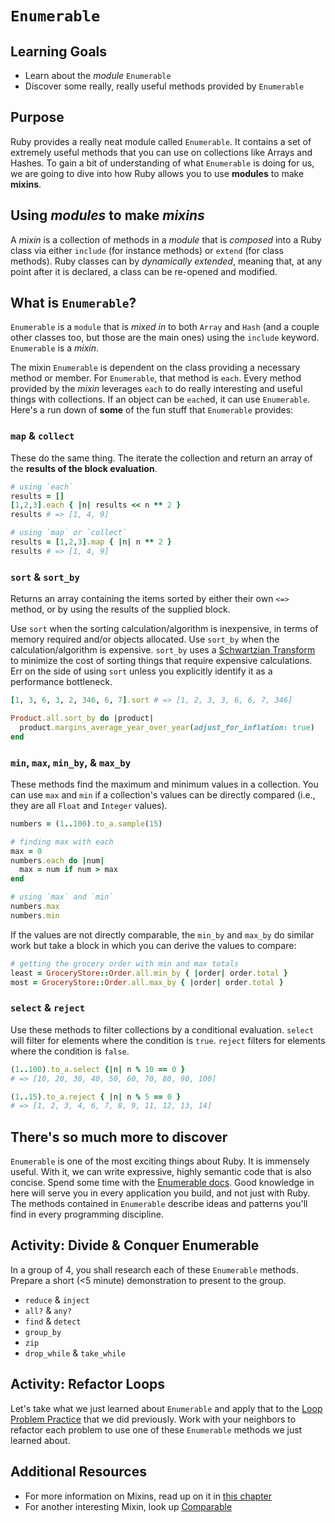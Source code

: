 # `Enumerable`
## Learning Goals
- Learn about the _module_ `Enumerable`
- Discover some really, really useful methods provided by `Enumerable`

## Purpose
Ruby provides a really neat module called `Enumerable`. It contains a set of extremely useful methods that you can use on collections like Arrays and Hashes. To gain a bit of understanding of what `Enumerable` is doing for us, we are going to dive into how Ruby allows you to use **modules** to make **mixins**.

## Using _modules_ to make _mixins_
A _mixin_ is a collection of methods in a _module_ that is _composed_ into a Ruby class via either `include` (for instance methods) or `extend` (for class methods). Ruby classes can by _dynamically extended_, meaning that, at any point after it is declared, a class can be re-opened and modified.

## What is `Enumerable`?
`Enumerable` is a `module` that is _mixed in_ to both `Array` and `Hash` (and a couple other classes too, but those are the main ones) using the `include` keyword. `Enumerable` is a _mixin_.

The mixin `Enumerable` is dependent on the class providing a necessary method or member. For `Enumerable`, that method is `each`. Every method provided by the _mixin_ leverages `each` to do really interesting and useful things with collections. If an object can be `each`ed, it can use `Enumerable`. Here's a run down of __some__ of the fun stuff that `Enumerable` provides:

### `map` & `collect`
These do the same thing. The iterate the collection and return an array of the __results of the block evaluation__.

```ruby
# using `each`
results = []
[1,2,3].each { |n| results << n ** 2 }
results # => [1, 4, 9]

# using `map` or `collect`
results = [1,2,3].map { |n| n ** 2 }
results # => [1, 4, 9]
```

### `sort` & `sort_by`
Returns an array containing the items sorted by either their own `<=>` method, or by using the results of the supplied block.

Use `sort` when the sorting calculation/algorithm is inexpensive, in terms of memory required and/or objects allocated. Use `sort_by` when the calculation/algorithm is expensive. `sort_by` uses a [Schwartzian Transform](https://en.wikipedia.org/wiki/Schwartzian_transform) to minimize the cost of sorting things that require expensive calculations. Err on the side of using `sort` unless you explicitly identify it as a performance bottleneck.

```ruby
[1, 3, 6, 3, 2, 346, 6, 7].sort # => [1, 2, 3, 3, 6, 6, 7, 346]

Product.all.sort_by do |product|
  product.margins_average_year_over_year(adjust_for_inflation: true)
end
```

### `min`, `max`, `min_by`, & `max_by`
These methods find the maximum and minimum values in a collection. You can use `max` and `min` if a collection's values can be directly compared (i.e., they are all `Float` and `Integer` values).

```ruby
numbers = (1..100).to_a.sample(15)

# finding max with each
max = 0
numbers.each do |num|
  max = num if num > max
end

# using `max` and `min`
numbers.max
numbers.min
```

If the values are not directly comparable, the `min_by` and `max_by` do similar work but take a block in which you can derive the values to compare:

```ruby
# getting the grocery order with min and max totals
least = GroceryStore::Order.all.min_by { |order| order.total }
most = GroceryStore::Order.all.max_by { |order| order.total }
```

### `select` & `reject`
Use these methods to filter collections by a conditional evaluation. `select` will filter for elements where the condition is `true`. `reject` filters for elements where the condition is `false`.

```ruby
(1..100).to_a.select {|n| n % 10 == 0 }
# => [10, 20, 30, 40, 50, 60, 70, 80, 90, 100]

(1..15).to_a.reject { |n| n % 5 == 0 }
# => [1, 2, 3, 4, 6, 7, 8, 9, 11, 12, 13, 14]
```

## There's so much more to discover
`Enumerable` is one of the most exciting things about Ruby. It is immensely useful. With it, we can write expressive, highly semantic code that is also concise. Spend some time with the [Enumerable docs](http://ruby-doc.org/core/Enumerable.html). Good knowledge in here will serve you in every application you build, and not just with Ruby. The methods contained in `Enumerable` describe ideas and patterns you'll find in every programming discipline.

## Activity: Divide & Conquer Enumerable
In a group of 4, you shall research each of these `Enumerable` methods. Prepare a short (<5 minute) demonstration to present to the group.
- `reduce` & `inject`
- `all?` & `any?`
- `find` & `detect`
- `group_by`
- `zip`
- `drop_while` & `take_while`

## Activity: Refactor Loops
Let's take what we just learned about `Enumerable` and apply that to the [Loop Problem Practice](./exercises/loop-practice.md) that we did previously. Work with your neighbors to refactor each problem to use one of these `Enumerable` methods we just learned about.

## Additional Resources
- For more information on Mixins, read up on it in [this chapter](mixins.md)
- For another interesting Mixin, look up [Comparable](https://ruby-doc.org/core-2.4.0/Comparable.html)
